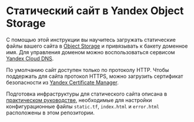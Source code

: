 # Статический сайт в Yandex Object Storage

С помощью этой инструкции вы научитесь загружать статические файлы вашего сайта в [Object Storage](https://yandex.cloud/ru/docs/storage) и привязывать к бакету доменное имя. Для управления доменом можно воспользоваться сервисом [Yandex Cloud DNS](https://yandex.cloud/ru/docs/dns).

По умолчанию сайт доступен только по протоколу HTTP. Чтобы поддержать для сайта протокол HTTPS, можно загрузить сертификат безопасности из [Yandex Certificate Manager](https://yandex.cloud/ru/docs/certificate-manager).

Подготовка инфраструктуры для статического сайта описана в [практическом руководстве](https://yandex.cloud/ru/docs/tutorials/web/static/), необходимые для настройки конфигурационные файлы `static.tf`, `index.html` и `error.html` расположены в этом репозитории.
